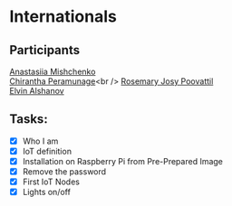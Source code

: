 # Internationals
## Participants
[Anastasiia Mishchenko](https://github.com/AnastasiiaMishchenko/Internationals/blob/master/Anastasiia%20Mishchenko/Portfolio.md)<br />
[Chirantha Peramunage](https://github.com/AnastasiiaMishchenko/Internationals/tree/master/Chirantha%20Peramunage-_)<br />
[Rosemary Josy Poovattil](https://github.com/AnastasiiaMishchenko/Internationals/tree/master/Rosemary)<br />
[Elvin Alshanov](https://github.com/AnastasiiaMishchenko/Internationals/tree/master/Elvin)
## Tasks:
- [x] Who I am
- [x] IoT definition 
- [x] Installation on Raspberry Pi from Pre-Prepared Image 
- [x] Remove the password 
- [x] First IoT Nodes 
- [x] Lights on/off 
